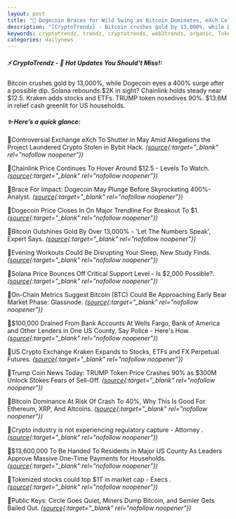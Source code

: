 ```yaml
---
layout: post
title: "🌌 Dogecoin Braces for Wild Swing as Bitcoin Dominates, eXch Collapses"
description: "[CryptoTrendz] - Bitcoin crushes gold by 13,000%, while Dogecoin eyes a 400% surge after a possible dip. Solana rebounds.$2K in sight? Chainlink holds steady near $12.5. Kraken adds stocks and ETFs. TRUMP token nosedives 90%. $13.6M in relief cash greenlit for US households."
keywords: cryptotrendz, trendz, cryptotrends, web3trends, organic, Token, Dogecoin, Bybit, Bitcoin, TRUMP, Market, CEO, stablecoins, Crypto
categories: dailynews
---
```


##### ⚡ CryptoTrendz - 📌 *Hot Updates You Should't Miss!:*

Bitcoin crushes gold by 13,000%, while Dogecoin eyes a 400% surge after a possible dip. Solana rebounds.$2K in sight? Chainlink holds steady near $12.5. Kraken adds stocks and ETFs. TRUMP token nosedives 90%. $13.6M in relief cash greenlit for US households.

##### ✨ *Here’s a quick glance:*


🔹Controversial Exchange eXch To Shutter in May Amid Allegations the Project Laundered Crypto Stolen in Bybit Hack. *([source](https://s.avyag.com/mh68){:target="_blank" rel="nofollow noopener"})*

🔹Chainlink Price Continues To Hover Around $12.5 - Levels To Watch. *([source](https://s.avyag.com/ahrb){:target="_blank" rel="nofollow noopener"})*

🔹Brace For Impact: Dogecoin May Plunge Before Skyrocketing 400%-Analyst. *([source](https://s.avyag.com/wz9x){:target="_blank" rel="nofollow noopener"})*

🔹Dogecoin Price Closes In On Major Trendline For Breakout To $1. *([source](https://s.avyag.com/q037){:target="_blank" rel="nofollow noopener"})*

🔹Bitcoin Outshines Gold By Over 13,000% - 'Let The Numbers Speak', Expert Says. *([source](https://s.avyag.com/qmke){:target="_blank" rel="nofollow noopener"})*

🔹Evening Workouts Could Be Disrupting Your Sleep, New Study Finds. *([source](https://s.avyag.com/w8t8){:target="_blank" rel="nofollow noopener"})*

🔹Solana Price Bounces Off Critical Support Level - Is $2,000 Possible?. *([source](https://s.avyag.com/kqxj){:target="_blank" rel="nofollow noopener"})*

🔹On-Chain Metrics Suggest Bitcoin (BTC) Could Be Approaching Early Bear Market Phase: Glassnode. *([source](https://s.avyag.com/h41t){:target="_blank" rel="nofollow noopener"})*

🔹$100,000 Drained From Bank Accounts At Wells Fargo, Bank of America and Other Lenders in One US County, Say Police - Here's How. *([source](https://s.avyag.com/4rhn){:target="_blank" rel="nofollow noopener"})*

🔹US Crypto Exchange Kraken Expands to Stocks, ETFs and FX Perpetual Futures. *([source](https://s.avyag.com/3ds3){:target="_blank" rel="nofollow noopener"})*

🔹Trump Coin News Today: TRUMP Token Price Crashes 90% as $300M Unlock Stokes Fears of Sell-Off. *([source](https://s.avyag.com/i165){:target="_blank" rel="nofollow noopener"})*

🔹Bitcoin Dominance At Risk Of Crash To 40%, Why This Is Good For Ethereum, XRP, And Altcoins. *([source](https://s.avyag.com/4vg6){:target="_blank" rel="nofollow noopener"})*

🔹Crypto industry is not experiencing regulatory capture - Attorney . *([source](https://s.avyag.com/e4pd){:target="_blank" rel="nofollow noopener"})*

🔹$13,600,000 To Be Handed To Residents in Major US County As Leaders Approve Massive One-Time Payments for Households. *([source](https://s.avyag.com/fzy2){:target="_blank" rel="nofollow noopener"})*

🔹Tokenized stocks could top $1T in market cap - Execs . *([source](https://s.avyag.com/j0b4){:target="_blank" rel="nofollow noopener"})*

🔹Public Keys: Circle Goes Quiet, Miners Dump Bitcoin, and Semler Gets Bailed Out. *([source](https://s.avyag.com/7b7m){:target="_blank" rel="nofollow noopener"})*
